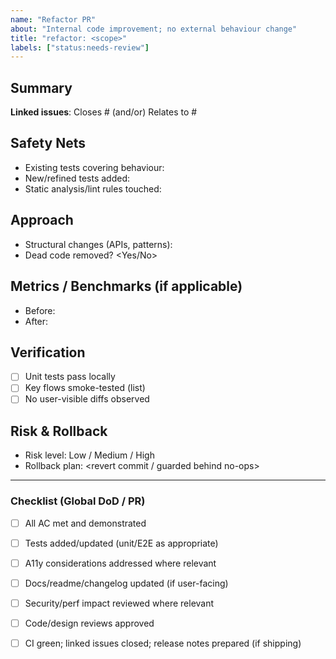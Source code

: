 ```yaml
---
name: "Refactor PR"
about: "Internal code improvement; no external behaviour change"
title: "refactor: <scope>"
labels: ["status:needs-review"]
---
```

<!-- Note: YAML front matter is parsed by our labeler workflow; GitHub itself does not apply labels from front matter. -->

<!-- Suggested additional labels (pick as relevant):
- area:* or comp:*
-->

## Summary

**Linked issues**: Closes #<id> (and/or) Relates to #<id>

## Safety Nets

- Existing tests covering behaviour:
- New/refined tests added:
- Static analysis/lint rules touched:

## Approach

- Structural changes (APIs, patterns):
- Dead code removed? <Yes/No>

## Metrics / Benchmarks (if applicable)

- Before: <numbers>
- After: <numbers>

## Verification

- [ ] Unit tests pass locally
- [ ] Key flows smoke-tested (list)
- [ ] No user-visible diffs observed

## Risk & Rollback

- Risk level: Low / Medium / High
- Rollback plan: <revert commit / guarded behind no-ops>

---

### Checklist (Global DoD / PR)
- [ ] All AC met and demonstrated
- [ ] Tests added/updated (unit/E2E as appropriate)
- [ ] A11y considerations addressed where relevant
- [ ] Docs/readme/changelog updated (if user-facing)
- [ ] Security/perf impact reviewed where relevant
- [ ] Code/design reviews approved
- [ ] CI green; linked issues closed; release notes prepared (if shipping)

